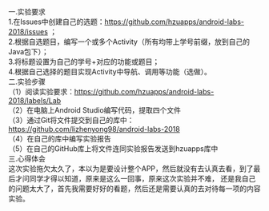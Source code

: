 一.实验要求  
1.在Issues中创建自己的选题：https://github.com/hzuapps/android-labs-2018/issues ；  
2.根据自选题目，编写一个或多个Activity（所有均带上学号前缀，放到自己的Java包下）；  
3.将标题设置为自己的学号+对应的功能或题目；  
4.根据自己选择的题目实现Activity中导航、调用等功能（选做）。  
二.实验步骤  
（1）阅读实验要求：https://github.com/hzuapps/android-labs-2018/labels/Lab  
（2）在电脑上Android Studio编写代码，提取四个文件  
（3）通过Git将文件提交到自己的库中：https://github.com/lizhenyong98/android-labs-2018  
（4）在自己的库中编写实验报告  
（5）在自己的GitHub库上将文件连同实验报告发送到hzuapps库中  
三.心得体会  
这次实验拖欠太久了，本以为是要设计整个APP，然后就没有去认真去看，到了最后才问同学才得以知道，原来是这么一回事，原来这次实验并不难，
还是我自己的问题太大了，首先我需要好好的看题，然后还是需要认真的去对待每一项的内容实验。
